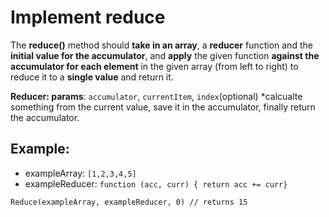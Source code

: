 # Implement reduce

The **reduce()** method should **take in an array**, a **reducer** function and the **initial value for the accumulator**, and **apply** the given function **against the accumulator for each element** in the given array (from left to right) to reduce it to a **single value** and return it.

**Reducer: params**: ```accumulator```, ```currentItem```, ```index```(optional)
	 *calcualte something from the current value, save it in the accumulator, finally return the accumulator.

## Example:

* exampleArray: ```[1,2,3,4,5]```
* exampleReducer: ```function (acc, curr) { return acc += curr}```

```Reduce(exampleArray, exampleReducer, 0) // returns 15```
